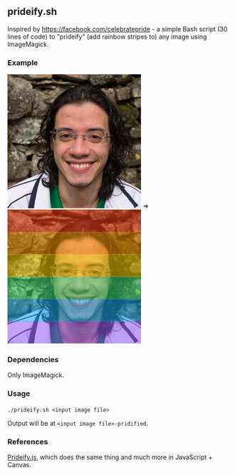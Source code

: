 ## prideify.sh

Inspired by https://facebook.com/celebratepride - a simple Bash script (30 lines of code) to "prideify" (add rainbow stripes to) any image using ImageMagick.

### Example

![Input](example.jpg?raw=true "Input") => ![Output](example.jpg-prideified?raw=true "Output")

### Dependencies

Only ImageMagick.

### Usage

`./prideify.sh <input image file>`

Output will be at `<input image file>-pridified`.

### References

[Prideify.js](https://github.com/alexpeattie/prideify/), which does the same thing and much more in JavaScript + Canvas.

